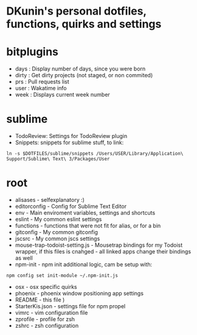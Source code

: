 # DKunin's personal dotfiles, functions, quirks and settings

# bitplugins
- days : Display number of days, since you were born
- dirty : Get dirty projects (not staged, or non commited)
- prs : Pull requests list
- user : Wakatime info
- week : Displays current week number

# sublime
- TodoReview: Settings for TodoReview plugin
- Snippets: snippets for sublime stuff, to link:
```console
ln -s $DOTFILES/sublime/snippets /Users/USER/Library/Application\ Support/Sublime\ Text\ 3/Packages/User

```

# root
- alisases - selfexplanatory :)
- editorconfig - Config for Sublime Text Editor
- env - Main enviroment variables, settings and shortcuts
- eslint - My common eslint settings
- functions - functions that were not fit for alias, or for a bin
- gitconfig - My common gitconfig
- jscsrc - My common jscs settings
- mouse-trap-todoist-setting.js - Mousetrap bindings for my Todoist wrapper, if this files is cnahged - all linked apps change their bindings as well
- npm-init - npm init additional logic, cam be setup with:
```
npm config set init-module ~/.npm-init.js
```
- osx - osx specific quirks
- phoenix - phoenix window positioning app settings
- README - this file )
- StarterKis.json - settings file for npm propel
- vimrc - vim configuration file
- zprofile - profile for zsh
- zshrc - zsh configuration